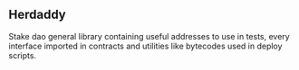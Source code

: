 ## Herdaddy

Stake dao general library containing useful addresses to use in tests, every interface imported in contracts and utilities like bytecodes used in deploy scripts.